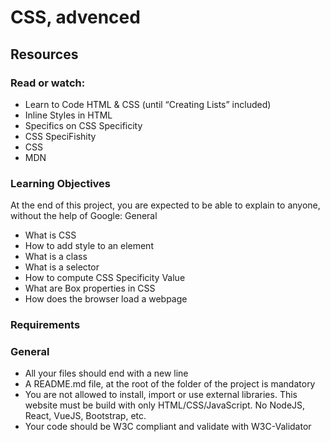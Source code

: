 # CSS, advenced

## Resources

### Read or watch:

-    Learn to Code HTML & CSS (until “Creating Lists” included)
-    Inline Styles in HTML
-    Specifics on CSS Specificity
-    CSS SpeciFishity
-    CSS
-    MDN

### Learning Objectives

At the end of this project, you are expected to be able to explain to anyone, without the help of Google:
General

-    What is CSS
-    How to add style to an element
-    What is a class
-    What is a selector
-    How to compute CSS Specificity Value
-    What are Box properties in CSS
-    How does the browser load a webpage

### Requirements
### General

-    All your files should end with a new line
-    A README.md file, at the root of the folder of the project is mandatory
-    You are not allowed to install, import or use external libraries. This website must be build with only HTML/CSS/JavaScript. No NodeJS, React, VueJS, Bootstrap, etc.
-    Your code should be W3C compliant and validate with W3C-Validator

